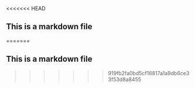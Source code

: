 <<<<<<< HEAD
## This is a markdown file
=======
## This is a markdown file
>>>>>>> 919fb2fa0bd5cf16817a1a9db6ce33f53d8a8455
